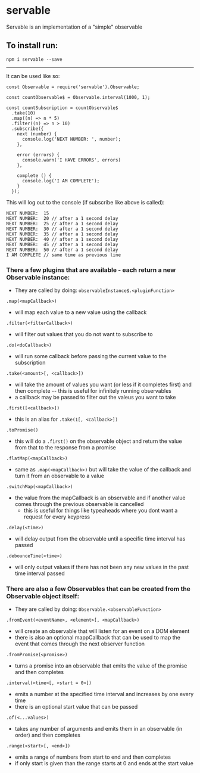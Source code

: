 # servable

Servable is an implementation of a "simple" observable

## To install run:

```
npm i servable --save
```

---------

It can be used like so:

```
const Observable = require('servable').Observable;

const countObservable$ = Observable.interval(1000, 1);

const countSubscription = countObservable$
  .take(10)
  .map((n) => n * 5)
  .filter((n) => n > 10)
  .subscribe({
    next (number) {
      console.log('NEXT NUMBER: ', number);
    },
    
    error (errors) {
      console.warn('I HAVE ERRORS', errors)
    },
    
    complete () {
      console.log('I AM COMPLETE');
    }
  });
```    

This will log out to the console (if subscribe like above is called):
```
NEXT NUMBER:  15
NEXT NUMBER:  20 // after a 1 second delay
NEXT NUMBER:  25 // after a 1 second delay
NEXT NUMBER:  30 // after a 1 second delay
NEXT NUMBER:  35 // after a 1 second delay
NEXT NUMBER:  40 // after a 1 second delay
NEXT NUMBER:  45 // after a 1 second delay
NEXT NUMBER:  50 // after a 1 second delay
I AM COMPLETE // same time as previous line
```

### There a few plugins that are available - each return a new Observable instance:

- They are called by doing: `observableInstance$.<pluginFunction>`

`.map(<mapCallback>)` 

 - will map each value to a new value using the callback
    
`.filter(<filterCallback>)` 

- will filter out values that you do not want to subscribe to
    
`.do(<doCallback>)`

- will run some callback before passing the current value to the subscription
    
`.take(<amount>[, <callback>])` 

- will take the amount of values you want (or less if it completes first) and then complete -- this is useful for infinitely running observables
- a callback may be passed to filter out the valeus you want to take
    
`.first([<callback>])` 

 - this is an alias for `.take(1[, <callback>])`
 
 `.toPromise()`
 
 - this will do a `.first()` on the observable object and return the value from that to the response from a promise
 
 `.flatMap(<mapCallback>)`
 
 - same as `.map(<mapCallback>)` but will take the value of the callback and turn it from an observable to a value
 
 `.switchMap(<mapCallback>)`
 
 - the value from the mapCallback is an observable and if another value comes through the previous observable is cancelled
    - this is useful for things like typeaheads where you dont want a request for every keypress
    
`.delay(<time>)`

- will delay output from the observable until a specific time interval has passed

`.debounceTime(<time>)`

- will only output values if there has not been any new values in the past time interval passed

### There are also a few Observables that can be created from the Observable object itself:

- They are called by doing: `Observable.<observableFunction>`

`.fromEvent(<eventName>, <element>[, <mapCallback>)`

- will create an observable that will listen for an event on a DOM element
- there is also an optional mappCallback that can be used to map the event that comes through the next observer function

`.fromPromise(<promise>)`

- turns a promise into an observable that emits the value of the promise and then completes

`.interval(<time>[, <start = 0>])`

- emits a number at the specified time interval and increases by one every time
- there is an optional start value that can be passed

`.of(<...values>)`

- takes any number of arguments and emits them in an observable (in order) and then completes

`.range(<start>[, <end>])`

- emits a range of numbers from start to end and then completes
- if only start is given than the range starts at 0 and ends at the start value
